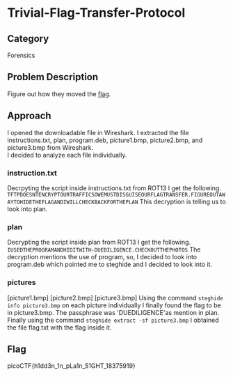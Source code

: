 # Trivial-Flag-Transfer-Protocol
## Category
Forensics
## Problem Description
Figure out how they moved the [flag](https://mercury.picoctf.net/static/ed308d382ae6bcc37a5ebc701a1cc4f4/tftp.pcapng).
## Approach
I opened the downloadable file in Wireshark. I extracted the file instructions.txt, plan, program.deb, picture1.bmp, picture2.bmp, and picture3.bmp from Wireshark.<br>
I decided to analyze each file individually.
### instruction.txt
Decrpyting the script inside instructions.txt from ROT13 I get the following.
```TFTPDOESNTENCRYPTOURTRAFFICSOWEMUSTDISGUISEOURFLAGTRANSFER.FIGUREOUTAWAYTOHIDETHEFLAGANDIWILLCHECKBACKFORTHEPLAN```
This decryption is telling us to look into plan.
### plan
Decrypting the script inside plan from ROT13 I get the following.
```IUSEDTHEPROGRAMANDHIDITWITH-DUEDILIGENCE.CHECKOUTTHEPHOTOS```
The decryption mentions the use of program, so, I decided to look into program.deb which pointed me to steghide and I decided to look into it.
### pictures
[picture1.bmp]
[picture2.bmp]
[picture3.bmp]
Using the command `steghide info picture3.bmp` on each picture individually I finally found the flag to be in picture3.bmp. The passphrase was 'DUEDILIGENCE'as mention in plan.<br>
Finally using the command `steghide extract -sf picture3.bmp` I obtained the file flag.txt with the flag inside it.
## Flag
picoCTF{h1dd3n_1n_pLa1n_51GHT_18375919}

